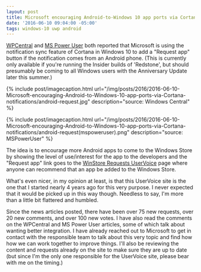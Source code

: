 ```yaml
---
layout: post
title: Microsoft encouraging Android-to-Windows 10 app ports via Cortana notifications
date: '2016-06-10 09:04:00 -05:00'
tags: windows-10 uwp android
---
```


[WPCentral](http://www.windowscentral.com/microsoft-encouraging-android-windows-10-app-ports-cortana-notifications) and [MS Power User](http://mspoweruser.com/microsoft-using-cortana-android-notification-sync-encourage-developers-make-uwp-apps/) both reported that Microsoft is using the notification sync feature of Cortana in Windows 10 to add a "Request app" button if the notification comes from an Android phone. (This is currently only available if you're running the Insider builds of 'Redstone', but should presumably be coming to all Windows users with the Anniversary Update later this summer.) 

{% include post/imagecaption.html url="/img/posts/2016/2016-06-10-Microsoft-encouraging-Android-to-Windows-10-app-ports-via-Cortana-notifications/android-request.jpg" description="source: Windows Central" %}


{% include post/imagecaption.html url="/img/posts/2016/2016-06-10-Microsoft-encouraging-Android-to-Windows-10-app-ports-via-Cortana-notifications/android-request(mspoweruser).png" description="source: MSPowerUser" %}

The idea is to encourage more Android apps to come to the Windows Store by showing the level of use/interest for the app to the developers and the "Request app" link goes to the [WinStore Requests UserVoice](https://winstorerequests.uservoice.com/) page where anyone can recommend that an app be added to the Windows Store. 

What's even nicer, in my opinion at least, is that this UserVoice site is the one that I started nearly 4 years ago for this very purpose. I never expected that it would be picked up in this way though. Needless to say, I'm more than a little bit flattered and humbled.

Since the news articles posted, there have been over 75 new requests, over 20 new comments, and over 100 new votes. I have also read the comments on the WPCentral and MS Power User articles, some of which talk about wanting better integration. I have already reached out to Microsoft to get in contact with the responsible team to talk about this very topic and find how how we can work together to improve things. I'll also be reviewing the content and requests already on the site to make sure they are up to date (but since I'm the only one responsible for the UserVoice site, please bear with me on the timing.)
 
